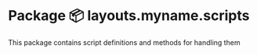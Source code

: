 # Package 📦 layouts.myname.scripts

This package contains script definitions and methods for handling them
